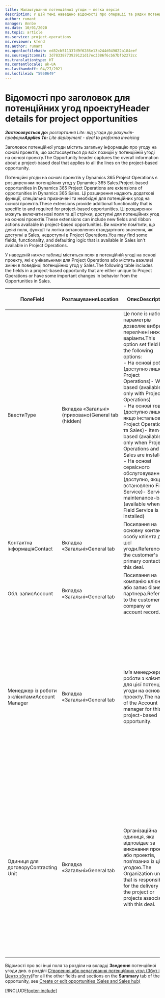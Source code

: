 ```yaml
---
title: Налаштування потенційної угоди – легка версія
description: У цій темі наведено відомості про операції та рядки потенційних угод на основі проектів.
author: rumant
manager: Annbe
ms.date: 10/01/2020
ms.topic: article
ms.service: project-operations
ms.reviewer: kfend
ms.author: rumant
ms.openlocfilehash: ed82cb511337d9f6286e13b244d049022a184eef
ms.sourcegitcommit: 3d78338773929121d17ec3386f6cb67bfb2272cc
ms.translationtype: HT
ms.contentlocale: uk-UA
ms.lasthandoff: 04/27/2021
ms.locfileid: "5950649"
---
```

# <a name="header-details-for-project-opportunities"></a><span data-ttu-id="abf90-103">Відомості про заголовок для потенційних угод проекту</span><span class="sxs-lookup"><span data-stu-id="abf90-103">Header details for project opportunities</span></span>

<span data-ttu-id="abf90-104">_**Застосовується до:** розгортання Lite: від угоди до рахунків-проформ_</span><span class="sxs-lookup"><span data-stu-id="abf90-104">_**Applies To:** Lite deployment - deal to proforma invoicing_</span></span>

<span data-ttu-id="abf90-105">Заголовок потенційної угоди містить загальну інформацію про угоду на основі проектів, що застосовується до всіх позицій у потенційній угоді на основі проекту.</span><span class="sxs-lookup"><span data-stu-id="abf90-105">The Opportunity header captures the overall information about a project-based deal that applies to all the lines on the project-based opportunity.</span></span>

<span data-ttu-id="abf90-106">Потенційні угоди на основі проектів у Dynamics 365 Project Operations є розширенням потенційних угод у Dynamics 365 Sales.</span><span class="sxs-lookup"><span data-stu-id="abf90-106">Project-based opportunities in Dynamics 365 Project Operations are extensions of opportunities in Dynamics 365 Sales.</span></span> <span data-ttu-id="abf90-107">Ці розширення надають додаткові функції, спеціально призначені та необхідні для потенційних угод на основі проектів.</span><span class="sxs-lookup"><span data-stu-id="abf90-107">These extensions provide additional functionality that is specific to and required for project-based opportunities.</span></span> <span data-ttu-id="abf90-108">Ці розширення можуть включати нові поля та дії стрічки, доступні для потенційних угод на основі проектів.</span><span class="sxs-lookup"><span data-stu-id="abf90-108">These extensions can include new fields and ribbon actions available in project-based opportunities.</span></span> <span data-ttu-id="abf90-109">Ви можете помітити, що деякі поля, функції та логіка встановлення стандартного значення, які доступні в Sales, недоступні в Project Operations.</span><span class="sxs-lookup"><span data-stu-id="abf90-109">You may find some fields, functionality, and defaulting logic that is available in Sales isn't available in Project Operations.</span></span>

<span data-ttu-id="abf90-110">У наведеній нижче таблиці містяться поля в потенційній угоді на основі проекту, які є унікальними для Project Operations або містять важливі зміни в поведінці потенційних угод у Sales.</span><span class="sxs-lookup"><span data-stu-id="abf90-110">The following table includes the fields in a project-based opportunity that are either unique to Project Operations or have some important changes in behavior from the Opportunities in Sales.</span></span>

| <span data-ttu-id="abf90-111">**Поле**</span><span class="sxs-lookup"><span data-stu-id="abf90-111">**Field**</span></span> | <span data-ttu-id="abf90-112">**Розташування**</span><span class="sxs-lookup"><span data-stu-id="abf90-112">**Location**</span></span> | <span data-ttu-id="abf90-113">**Опис**</span><span class="sxs-lookup"><span data-stu-id="abf90-113">**Description**</span></span> | <span data-ttu-id="abf90-114">**Вплив на наступні етапи**</span><span class="sxs-lookup"><span data-stu-id="abf90-114">**Downstream impact**</span></span> |
| --- | --- | --- | --- |
| <span data-ttu-id="abf90-115">Ввести</span><span class="sxs-lookup"><span data-stu-id="abf90-115">Type</span></span> | <span data-ttu-id="abf90-116">Вкладка «Загальні» (приховано)</span><span class="sxs-lookup"><span data-stu-id="abf90-116">General tab (hidden)</span></span> | <span data-ttu-id="abf90-117">Це поле із набором параметрів дозволяє вибрати перелічені нижче варіанти.</span><span class="sxs-lookup"><span data-stu-id="abf90-117">This option set field has the following options:</span></span></br><span data-ttu-id="abf90-118">- На основі робіт (доступно лише з Project Operations)</span><span class="sxs-lookup"><span data-stu-id="abf90-118">- Work-based (available only with Project Operations)</span></span></br><span data-ttu-id="abf90-119">- На основі товарів (доступно лише якщо інстальовано Project Operations та Sales)</span><span class="sxs-lookup"><span data-stu-id="abf90-119">- Item-based (available only when Project Operations and Sales are installed)</span></span></br><span data-ttu-id="abf90-120">- На основі сервісного обслуговування (доступно, якщо встановлено Field Service)</span><span class="sxs-lookup"><span data-stu-id="abf90-120">- Service maintenance-based (available when Field Service is installed)</span></span> | <span data-ttu-id="abf90-121">У разі використання Project Operations для цього значення поля автоматично встановлюється значення **На основі робіт**, яке класифікує потенційну угоду як угоду на основі проекту.</span><span class="sxs-lookup"><span data-stu-id="abf90-121">When you use Project Operations, this field value is automatically set to **Work-based** which classifies the Opportunity as project-based.</span></span> <span data-ttu-id="abf90-122">Потенційна угода має бути угодою на основі проекту, щоб дозволити усі спеціальні розширення та функції на основі проекту пізніше у процесі збуту для цієї угоди.</span><span class="sxs-lookup"><span data-stu-id="abf90-122">An Opportunity should be project-based to enable all project-specific extensions and functionality in the downstream sales process for this deal.</span></span> |
| <span data-ttu-id="abf90-123">Контактна інформація</span><span class="sxs-lookup"><span data-stu-id="abf90-123">Contact</span></span> | <span data-ttu-id="abf90-124">Вкладка «Загальні»</span><span class="sxs-lookup"><span data-stu-id="abf90-124">General tab</span></span> | <span data-ttu-id="abf90-125">Посилання на основну контактну особу клієнта для цієї угоди.</span><span class="sxs-lookup"><span data-stu-id="abf90-125">Reference to the customer's primary contact for this deal.</span></span> | |
| <span data-ttu-id="abf90-126">Обл. запис</span><span class="sxs-lookup"><span data-stu-id="abf90-126">Account</span></span> | <span data-ttu-id="abf90-127">Вкладка «Загальні»</span><span class="sxs-lookup"><span data-stu-id="abf90-127">General tab</span></span> | <span data-ttu-id="abf90-128">Посилання на компанію клієнта або запис бізнес-партнера.</span><span class="sxs-lookup"><span data-stu-id="abf90-128">Reference to the customer's company or account record.</span></span> | |
| <span data-ttu-id="abf90-129">Менеджер із роботи з клієнтами</span><span class="sxs-lookup"><span data-stu-id="abf90-129">Account Manager</span></span> | <span data-ttu-id="abf90-130">Вкладка «Загальні»</span><span class="sxs-lookup"><span data-stu-id="abf90-130">General tab</span></span> | <span data-ttu-id="abf90-131">Ім’я менеджера із роботи з клієнтами для цієї потенційної угоди на основі проекту.</span><span class="sxs-lookup"><span data-stu-id="abf90-131">The name of the Account manager for this project-based opportunity.</span></span> | <span data-ttu-id="abf90-132">Менеджер із роботи з клієнтами відповідає за керування зв’язками з клієнтом до завершення цього проекту.</span><span class="sxs-lookup"><span data-stu-id="abf90-132">The Account manager is responsible for managing the relationship with the customer through the completion of this project.</span></span> <span data-ttu-id="abf90-133">На основі запису планованого ресурсу, прив’язаного до менеджера із роботи з клієнтами, для одиниці з договору встановлюється значення за замовчуванням.</span><span class="sxs-lookup"><span data-stu-id="abf90-133">Based on the bookable resource record tied to the Account manager, the contracting unit is defaulted.</span></span> |
| <span data-ttu-id="abf90-134">Одиниця для договору</span><span class="sxs-lookup"><span data-stu-id="abf90-134">Contracting Unit</span></span> | <span data-ttu-id="abf90-135">Вкладка «Загальні»</span><span class="sxs-lookup"><span data-stu-id="abf90-135">General tab</span></span> | <span data-ttu-id="abf90-136">Організаційна одиниця, яка відповідає за виконання проекту або проектів, пов’язаних із цією угодою.</span><span class="sxs-lookup"><span data-stu-id="abf90-136">The Organization unit that is responsible for the delivery of the project or projects associated with this deal.</span></span> | <span data-ttu-id="abf90-137">Одиниця для договору — це підрозділ компанії, який виконуватиме проекти після закриття угоди.</span><span class="sxs-lookup"><span data-stu-id="abf90-137">The contracting unit is the division of the company that will complete the project(s) after the deal is closed.</span></span> <span data-ttu-id="abf90-138">Кожна одиниця для договору має грошову одиницю, і ця грошова одиниця використовується для звіту із запланованих і фактичних витрат, що виникли під час реалізації проекту.</span><span class="sxs-lookup"><span data-stu-id="abf90-138">Every contracting unit has a currency, and this currency is used to report estimated and actual costs incurred during the project.</span></span> |

<span data-ttu-id="abf90-139">Відомості про всі інші поля та розділи на вкладці **Зведення** потенційної угоди див. в розділі [Створення або редагування потенційних угод (Збут і Центр збуту)](/dynamics365/sales-enterprise/create-edit-opportunity-sales)</span><span class="sxs-lookup"><span data-stu-id="abf90-139">For all the other fields and sections on the **Summary** tab of the opportunity, see [Create or edit opportunities (Sales and Sales hub)](/dynamics365/sales-enterprise/create-edit-opportunity-sales)</span></span>


[!INCLUDE[footer-include](../../includes/footer-banner.md)]
